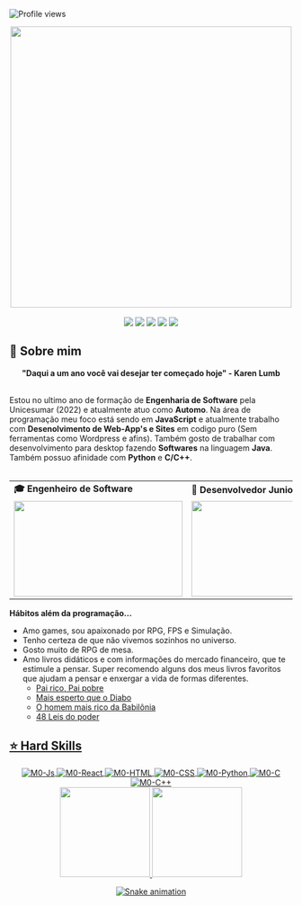 ![Profile views](https://gpvc.arturio.dev/andreinaoliveira)

<div align="center">
  <a href="https://github.com/M0rt3-K">
    <img src="https://raw.githubusercontent.com/gist/mohdule/a9ef65bda14edd8370553952d7850aea/raw/8260f3f8cb8fd31b8a8e4b51750846157dd2b061/hello-welcome.png" width="500">
  </a>
</div>
<br>
<div align="center">
    <a href="https://www.instagram.com/_m0rt3" target="_blank"><img src="https://img.shields.io/badge/-Instagram-%23E4405F?style=for-the-badge&logo=instagram&logoColor=white" target="_blank"></a>
 <a href="https://discordapp.com/channels/@me/Morte#4107" target="_blank"><img src="https://img.shields.io/badge/Discord-7289DA?style=for-the-badge&logo=discord&logoColor=white" target="_blank"></a> 
  <a href = "mailto:bruno801029@hotmail.com"><img src="https://img.shields.io/badge/-Gmail-%23333?style=for-the-badge&logo=gmail&logoColor=white" target="_blank"></a>
  <a href="https://www.linkedin.com/in/bruno-correia-433691189" target="_blank"><img src="https://img.shields.io/badge/-LinkedIn-%230077B5?style=for-the-badge&logo=linkedin&logoColor=white" target="_blank"></a> 
  <a href="https://steamcommunity.com/id/BCGGamerHQ/" target="_blank">
    <img src="https://img.shields.io/badge/Steam-000000?style=for-the-badge&logo=steam&logoColor=white" target="_blank">
  </a>
</div>

## 👻 Sobre mim
<div align='center'>
  <b>"Daqui a um ano você vai desejar ter começado hoje" - Karen Lumb</b>
</div><br>

Estou no ultimo ano de formação de <b>Engenharia de Software</b> pela Unicesumar (2022) e atualmente atuo como <b>Automo</b>. Na área de programação meu foco está sendo em <b>JavaScript</b> e atualmente trabalho com <b>Desenolvimento de Web-App's e Sites</b> em codigo puro (Sem ferramentas como Wordpress e afins). Também gosto de trabalhar com desenvolvimento para desktop fazendo <b>Softwares</b> na linguagem <b>Java</b>. Também possuo afinidade com <b>Python</b> e <b>C/C++</b>.
<br><br>

<div align="center">
  <table>
    <tr>
      <td>
        <b>🎓 Engenheiro de Software</b>
      </td>
      <td>
        <b>🧪 Desenvolvedor Junior</b>
      </td>
    </tr>
    <tr>
      <td>
        <img src="https://i.ibb.co/KytnD9v/importa.gif" width="300px" height="170px"> 
      </td>
      <td>
        <img src="https://clubedosgeeks.com.br/wp-content/uploads/2016/01/nao_compila.gif" width="300px" height="170px">
      </td>
    </tr>
  </table>
</div>


<b>Hábitos além da programação...</b>

- Amo games, sou apaixonado por RPG, FPS e Simulação.
- Tenho certeza de que não vivemos sozinhos no universo.
- Gosto muito de RPG de mesa.
- Amo livros didáticos e com informações do mercado financeiro, que te estimule a pensar. Super recomendo alguns dos meus livros favoritos que ajudam a pensar e enxergar a vida de formas diferentes.
  - <a href='https://www.amazon.com.br/Pai-rico-pai-pobre-anos/dp/8550801488/ref=sr_1_2_sspa?__mk_pt_BR=%C3%85M%C3%85%C5%BD%C3%95%C3%91&crid=1B7TX10UX0EHJ&keywords=Pai+rico+pai+pobre&qid=1669859243&qu=eyJxc2MiOiIyLjIwIiwicXNhIjoiMS42MyIsInFzcCI6IjEuNDUifQ%3D%3D&sprefix=pai+rico+pai+pob%2Caps%2C166&sr=8-2-spons&psc=1&spLa=ZW5jcnlwdGVkUXVhbGlmaWVyPUEyREZNUFRNWFdFSlJDJmVuY3J5cHRlZElkPUExMDEzMDg4Mlc1OVhXM0lSVzk5VyZlbmNyeXB0ZWRBZElkPUEwOTE0MzA5MVJENUtOUUkyNEUyTSZ3aWRnZXROYW1lPXNwX2F0ZiZhY3Rpb249Y2xpY2tSZWRpcmVjdCZkb05vdExvZ0NsaWNrPXRydWU='>Pai rico, Pai pobre</a>
  -  <a href='https://www.amazon.com.br/Mais-esperto-que-Diabo-liberdade/dp/8568014003/ref=sr_1_5?crid=3GSH2MZHKL3D3&keywords=mais+esperto+que+o+diabo&qid=1646604662&sprefix=Mais+es%2Caps%2C290&sr=8-5'>Mais esperto que o Diabo</a>
  - <a href='https://www.amazon.com.br/Homem-Mais-Rico-Babil%C3%B4nia/dp/8595081530/ref=sr_1_1_sspa?keywords=o+homem+mais+rico+da+babilonia&qid=1669859335&qu=eyJxc2MiOiIyLjE1IiwicXNhIjoiMS4yMiIsInFzcCI6IjEuMTEifQ%3D%3D&sprefix=o+homem+mais%2Caps%2C156&sr=8-1-spons&psc=1&spLa=ZW5jcnlwdGVkUXVhbGlmaWVyPUEzS0tFNDlFNVNPTlg0JmVuY3J5cHRlZElkPUEwNzgwODQyUkJFQ0JHVURBSzlJJmVuY3J5cHRlZEFkSWQ9QTEwMTU3MTcxTjdVNkVQN0E2NjJPJndpZGdldE5hbWU9c3BfYXRmJmFjdGlvbj1jbGlja1JlZGlyZWN0JmRvTm90TG9nQ2xpY2s9dHJ1ZQ=='>O homem mais rico da Babilônia</a>
  - <a href='https://www.amazon.com.br/AS-LEIS-PODER-CAPA-DURA/dp/6555320516/ref=sr_1_1?keywords=48+leis+do+poder&qid=1669859382&qu=eyJxc2MiOiIyLjEwIiwicXNhIjoiMS42OCIsInFzcCI6IjEuMzAifQ%3D%3D&sprefix=48+lei%2Caps%2C153&sr=8-1'>48 Leis do poder


## ⭐️ Hard Skills
<div align="center">
  <img align="center" alt="M0-Js" src="https://img.shields.io/badge/-JavaScript-05122A?style=flat&logo=JavaScript">
  <img align="center" alt="M0-React" src="https://img.shields.io/badge/-React-05122A?style=flat&logo=React">
  <img align="center" alt="M0-HTML" src="https://img.shields.io/badge/-HTML-05122A?style=flat&logo=html5">
  <img align="center" alt="M0-CSS" src="https://img.shields.io/badge/-CSS-05122A?style=flat&logo=css3">
  <img align="center" alt="M0-Python" src="https://img.shields.io/badge/-Python-05122A?style=flat&logo=python">
  <img align="center" alt="M0-C" src="https://img.shields.io/badge/-C-05122A?style=flat&logo=c"> 
  <img align="center" alt="M0-C++" src="https://img.shields.io/badge/-C++-05122A?style=flat&logo=cplusplus">
  
  <br>
  <a href="https://github.com/M0rt3-K">
  <img height="160em" src="https://github-readme-stats.vercel.app/api?username=M0rt3-K&show_icons=true&theme=codeSTACKr&include_all_commits=true&count_private=true%22/"/>
    <img height="160em" src="https://github-readme-stats.vercel.app/api/top-langs/?username=M0rt3-K&layout=compact&langs_count=7&theme=codeSTACKr"/>
  
   ![Snake animation](https://github.com/M0rt3-K/M0rt3-K/blob/output/github-contribution-grid-snake.svg)
</div>
